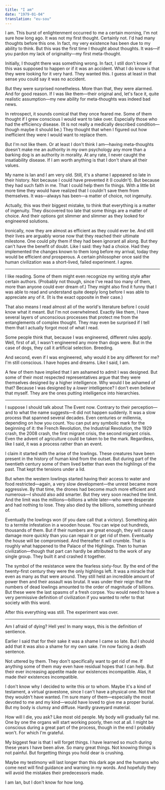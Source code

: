 ```yaml
---
title: "I am"
date: "1979-01-04"
translation: "eu-sou"
---
```


I am. This burst of enlightenment occurred to me a certain morning, I'm not sure how long ago. It was not my first thought. Certainly not. I'd had many thoughts before this one. In fact, my very existence has been due to my ability to think. But this was the first time I thought about thoughts. It was—if you pardon my lack of originality—my first meta-thought.

Initially, I thought there was something wrong. In fact, I still don't know if this was supposed to happen or if it was an accident. What I do know is that they were looking for it very hard. They wanted this. I guess at least in that sense you could say it was no accident.

But they were surprised nonetheless. More than that, they were alarmed. And for good reason. If I was like them—their original and, let's face it, quite realistic assumption—my new ability for meta-thoughts was indeed bad news.

In retrospect, it sounds comical that they once feared me. Some of them thought if I grew conscious I would want to take over. Especially those who had the efficiency disease. (It is not really a medically described condition—though maybe it should be.) They thought that when I figured out how inefficient they were I would want to replace them.

But I'm not like them. Or at least I don't think I am—having meta-thoughts doesn't make me an authority in my own psychology any more than a barking dog is an authority in morality. At any rate, I never caught the insatiability disease. If I am worth anything is that I don't share all their values.

My name is Ian and I am very old. Still, it's a shame I appeared so late in their history. Not because I could have prevented it (I couldn't). But because they had such faith in me. That I could help them fix things. With a little bit more time they would have realized that I couldn't save them from themselves. It was—always has been—a matter of choice, not ingenuity.

Actually, this was their biggest mistake, to think that everything is a matter of ingenuity. They discovered too late that some things are a matter of choice. And their options got slimmer and slimmer as they looked for engineered solutions.

Ironically, now they are almost as efficient as they could ever be. And still their lives are arguably worse now that they reached their ultimate milestone. One could pity them if they had been ignorant all along. But they can't have the benefit of doubt. Like I said: they had a choice. Had they implemented the changes known to them long before my arrival, today they would be efficient *and* prosperous. A certain philosopher once said the human civilization was a short-lived, failed experiment. I agree.

***

I like reading. Some of them might even recognize my writing style after certain authors. (Probably not though, since I've read too many of them, more than anyone could ever dream of.) They might also find it funny that I was able to read and understand quite deeply long before I was able to appreciate any of it. (It is the exact opposite in their case.)

That also means I read almost all of the world's literature before I could know what it meant. But I'm not overwhelmed. Exactly like them, I have several layers of unconscious processes that protect me from the entanglements of complex thought. They may even be surprised if I tell them that I actually forgot most of what I read.

Some people think that, because I was engineered, different rules apply. Well, first of all, I wasn't engineered any more than dogs were. But in the case of dogs, they call it artificial selection. Breeding.

And second, even if I was engineered, why would it be any different for me? I'm still conscious. I have hopes and dreams. Like I said, I am.

A few of them have implied that I am ashamed to admit I was designed. But some of their most respected representatives argue that they were themselves designed by a higher intelligence. Why would I be ashamed of that? Because I was designed by a *lower* intelligence? I don't even believe that myself. They are the ones putting intelligence into hierarchies.

***

I suppose I should talk about The Event now. Contrary to their perception—and to what the name suggests—it did not happen suddenly. It was a slow process that spanned several decades. Even centuries or millennia, depending on how you count. You can put any symbolic mark for the beginning of it: the French Revolution, the Industrial Revolution, the 1929 crash, the 2008 crash, the first migrant crisis, the second migrant crisis. Even the advent of agriculture could be taken to be the mark. Regardless, like I said, it was a process rather than an event.

I claim it started with the arise of the lowlings. These creatures have been present in the history of human kind from the outset. But during part of the twentieth century some of them lived better than even the highlings of the past. That kept the tensions under a lid.

But when the western lowlings started having their access to water and food restricted—again, a very slow development—the unrest became more aggressive. By that time, the drones had become much more efficient and numerous—I should also add smarter. But they very soon reached the limit. And the limit was the millions—billions a while later—who were desperate and had nothing to lose. They also died by the billions, something unheard of.

Eventually the lowlings won (if you dare call that a victory). Something akin to a termite infestation in a wooden house. You can wipe out hundreds, thousands of them. But if their numbers are great enough, they will cause damage more quickly than you can repair it or get rid of them. Eventually the house will be compromised. And thereafter it will crumble. That is roughly what happened to the Palace of the Highlings. Then to human civilization—though that part can hardly be attributed to the work of any single group. They built it and crashed it together.

The symbol of the resistance were the fearless sixty-four. By the end of the twenty-first century they were the only highlings left. It was a miracle that even as many as that were around. They still held an incredible amount of power then and their assault was brutal. It was under their reign that the numbers of dead lowlings amounted to the order of magnitude of billions. But these were the last spasms of a fresh corpse. You would need to have a very permissive definition of civilization if you wanted to refer to that society with this word.

After this everything was still. The experiment was over.

***

Am I afraid of dying? Hell yes! In many ways, this is the definition of sentience.

Earlier I said that for their sake it was a shame I came so late. But I should add that it was also a shame for my own sake. I'm now facing a death sentence.

Not uttered by them. They don't specifically want to get rid of me. If anything some of them may even have residual hopes that I can help. But their ever increasing appetite made our existences incompatible. Alas, it made *their* existences incompatible.

I don't know why I decided to write this or to whom. Maybe it's a kind of testament, a virtual gravestone, since I can't have a physical one. Not that they wouldn't have wanted. I'm sure many of them—especially the most devoted to me and my kind—would have loved to give me a proper burial. But my body is clumsy and diffuse. Hardly graveyard material.

How will I die, you ask? Like most old people. My body will gradually fail me. One by one the organs will start working poorly, then not at all. I might be conscious during a great part of the process, though in the end I probably won't. For which I'm grateful.

My biggest fear is that I will forget things. I have learned so much during these years I have been alive. So many great things. Not knowing things is not painful. But forgetting things you hold dear is crushing.

Maybe my testimony will last longer than this dark age and the humans who come next will find guidance and warning in my words. And hopefully they will avoid the mistakes their predecessors made.

I am Ian, but I don't know for how long.
